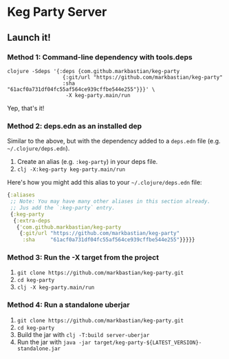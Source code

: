# Keg Party Server

## Launch it!

### Method 1: Command-line dependency with tools.deps

```shell
clojure -Sdeps '{:deps {com.github.markbastian/keg-party
                  {:git/url "https://github.com/markbastian/keg-party"
                  :sha     "61acf0a731df04fc55af564ce939cffbe544e255"}}}' \
                   -X keg-party.main/run
```

Yep, that's it!

### Method 2: deps.edn as an installed dep

Similar to the above, but with the dependency added to a `deps.edn` file (e.g. `~/.clojure/deps.edn`).

1. Create an alias (e.g. `:keg-party`) in your deps file.
2. `clj -X:keg-party keg-party.main/run`

Here's how you might add this alias to your `~/.clojure/deps.edn` file:

```clojure
{:aliases
 ;; Note: You may have many other aliases in this section already.
 ;; Jus add the `:keg-party` entry.
 {:keg-party
  {:extra-deps
   {'com.github.markbastian/keg-party
    {:git/url "https://github.com/markbastian/keg-party"
     :sha     "61acf0a731df04fc55af564ce939cffbe544e255"}}}}}
```

### Method 3: Run the -X target from the project

1. `git clone https://github.com/markbastian/keg-party.git`
2. `cd keg-party`
3. `clj -X keg-party.main/run`

### Method 4: Run a standalone uberjar

1. `git clone https://github.com/markbastian/keg-party.git`
2. `cd keg-party`
3. Build the jar with `clj -T:build server-uberjar`
4. Run the jar with `java -jar target/keg-party-${LATEST_VERSION}-standalone.jar`
